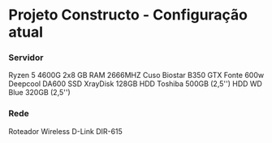 # Projeto Constructo - Configuração atual

### Servidor

Ryzen 5 4600G
2x8 GB RAM 2666MHZ Cuso
Biostar B350 GTX
Fonte 600w Deepcool DA600
SSD XrayDisk 128GB
HDD Toshiba 500GB (2,5'')
HDD WD Blue 320GB (2,5'')

### Rede

Roteador Wireless D-Link DIR-615
